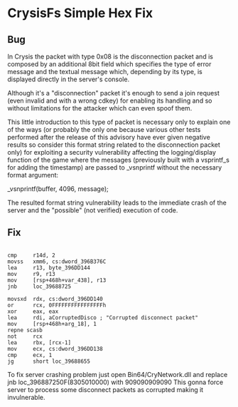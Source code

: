 # CrysisFs Simple Hex Fix


## Bug

In Crysis the packet with type 0x08 is the disconnection packet and is
composed by an additional 8bit field which specifies the type of error
message and the textual message which, depending by its type, is
displayed directly in the server's console.

Although it's a "disconnection" packet it's enough to send a join
request (even invalid and with a wrong cdkey) for enabling its handling
and so without limitations for the attacker which can even spoof them.

This little introduction to this type of packet is necessary only to
explain one of the ways (or probably the only one because various other
tests performed after the release of this advisory have ever given
negative results so consider this format string related to the
disconnection packet only) for exploiting a security vulnerability
affecting the logging/display function of the game where the messages
(previously built with a vsprintf_s for adding the timestamp) are
passed to _vsnprintf without the necessary format argument:

  _vsnprintf(buffer, 4096, message);

The resulted format string vulnerability leads to the immediate crash
of the server and the "possible" (not verified) execution of code.

## Fix

<pre><code>
cmp     r14d, 2
movss   xmm6, cs:dword_396B376C
lea     r13, byte_396DD144
mov     r9, r13
mov     [rsp+468h+var_438], r13
jnb     loc_39688725

movsxd  rdx, cs:dword_396DD140
or      rcx, 0FFFFFFFFFFFFFFFFh
xor     eax, eax
lea     rdi, aCorruptedDisco ; "Corrupted disconnect packet"
mov     [rsp+468h+arg_18], 1
repne scasb
not     rcx
lea     rbx, [rcx-1]
mov     ecx, cs:dword_396DD138
cmp     ecx, 1
jg      short loc_39688655
</code></pre>

To fix server crashing problem just open Bin64/CryNetwork.dll 
and replace jnb loc_396887250F(8305010000) with 909090909090
This gonna force server to process some disconnect packets as corrupted
making it invulnerable. 
